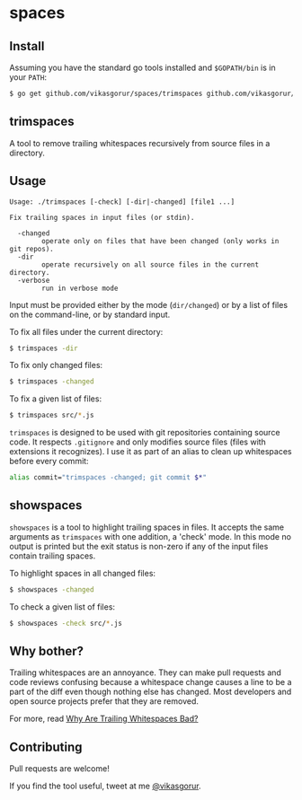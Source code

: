 # spaces

## Install
Assuming you have the standard go tools installed and `$GOPATH/bin` is in your `PATH`:

```bash
$ go get github.com/vikasgorur/spaces/trimspaces github.com/vikasgorur/spaces/trimspaces
```

## trimspaces
A tool to remove trailing whitespaces recursively from source files in a directory.

## Usage

```
Usage: ./trimspaces [-check] [-dir|-changed] [file1 ...]

Fix trailing spaces in input files (or stdin).

  -changed
    	operate only on files that have been changed (only works in git repos).
  -dir
    	operate recursively on all source files in the current directory.
  -verbose
    	run in verbose mode
```

Input must be provided either by the mode (`dir/changed`) or by a list of files on the command-line,
or by standard input.

To fix all files under the current directory:

```bash
$ trimspaces -dir
```

To fix only changed files:

```bash
$ trimspaces -changed
```

To fix a given list of files:
```bash
$ trimspaces src/*.js
```

`trimspaces` is designed to be used with git repositories containing source code. It respects `.gitignore` and only
modifies source files (files with extensions it recognizes). I use it as part of an alias to
clean up whitespaces before every commit:

```bash
alias commit="trimspaces -changed; git commit $*"
```

## showspaces

`showspaces` is a tool to highlight trailing spaces in files. It accepts the same arguments as `trimspaces` with one addition,
a 'check' mode. In this mode no output is printed but the exit status is non-zero if any of the input files contain trailing
spaces.

To highlight spaces in all changed files:

```bash
$ showspaces -changed
```

To check a given list of files:
```bash
$ showspaces -check src/*.js
```


## Why bother?

Trailing whitespaces are an annoyance. They can make pull requests and code reviews confusing
because a whitespace change causes a line to be a part of the diff even though nothing else
has changed. Most developers and open source projects prefer that they are removed.

For more, read [Why Are Trailing Whitespaces Bad?](http://www.dinduks.com/why-are-trailing-whitespaces-bad/)

## Contributing

Pull requests are welcome!

If you find the tool useful, tweet at me [@vikasgorur](https://twitter.com/vikasgorur).
